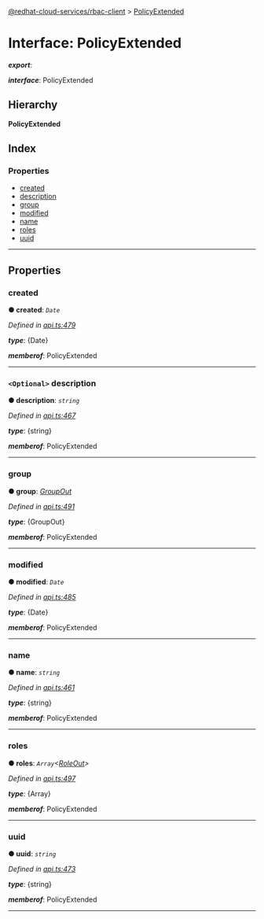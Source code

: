 [@redhat-cloud-services/rbac-client](../README.md) > [PolicyExtended](../interfaces/policyextended.md)

# Interface: PolicyExtended

*__export__*: 

*__interface__*: PolicyExtended

## Hierarchy

**PolicyExtended**

## Index

### Properties

* [created](policyextended.md#created)
* [description](policyextended.md#description)
* [group](policyextended.md#group)
* [modified](policyextended.md#modified)
* [name](policyextended.md#name)
* [roles](policyextended.md#roles)
* [uuid](policyextended.md#uuid)

---

## Properties

<a id="created"></a>

###  created

**● created**: *`Date`*

*Defined in [api.ts:479](https://github.com/RedHatInsights/javascript-clients/blob/master/packages/rbac/api.ts#L479)*

*__type__*: {Date}

*__memberof__*: PolicyExtended

___
<a id="description"></a>

### `<Optional>` description

**● description**: *`string`*

*Defined in [api.ts:467](https://github.com/RedHatInsights/javascript-clients/blob/master/packages/rbac/api.ts#L467)*

*__type__*: {string}

*__memberof__*: PolicyExtended

___
<a id="group"></a>

###  group

**● group**: *[GroupOut](groupout.md)*

*Defined in [api.ts:491](https://github.com/RedHatInsights/javascript-clients/blob/master/packages/rbac/api.ts#L491)*

*__type__*: {GroupOut}

*__memberof__*: PolicyExtended

___
<a id="modified"></a>

###  modified

**● modified**: *`Date`*

*Defined in [api.ts:485](https://github.com/RedHatInsights/javascript-clients/blob/master/packages/rbac/api.ts#L485)*

*__type__*: {Date}

*__memberof__*: PolicyExtended

___
<a id="name"></a>

###  name

**● name**: *`string`*

*Defined in [api.ts:461](https://github.com/RedHatInsights/javascript-clients/blob/master/packages/rbac/api.ts#L461)*

*__type__*: {string}

*__memberof__*: PolicyExtended

___
<a id="roles"></a>

###  roles

**● roles**: *`Array`<[RoleOut](roleout.md)>*

*Defined in [api.ts:497](https://github.com/RedHatInsights/javascript-clients/blob/master/packages/rbac/api.ts#L497)*

*__type__*: {Array}

*__memberof__*: PolicyExtended

___
<a id="uuid"></a>

###  uuid

**● uuid**: *`string`*

*Defined in [api.ts:473](https://github.com/RedHatInsights/javascript-clients/blob/master/packages/rbac/api.ts#L473)*

*__type__*: {string}

*__memberof__*: PolicyExtended

___

